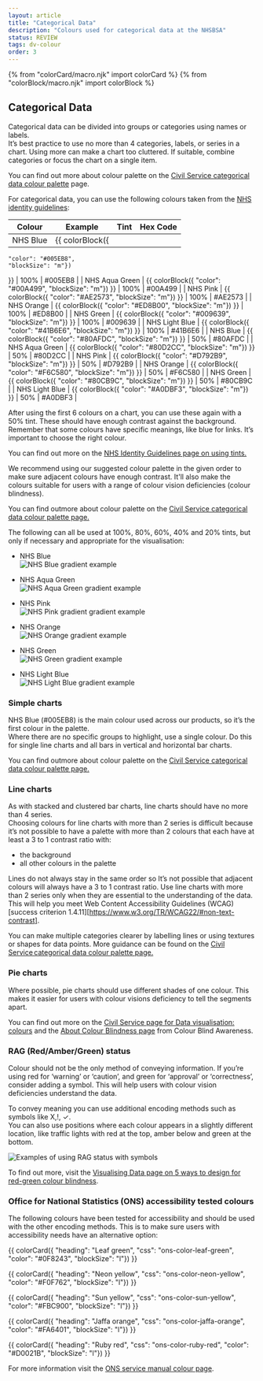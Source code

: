 ```yaml
---
layout: article
title: "Categorical Data"
description: "Colours used for categorical data at the NHSBSA"
status: REVIEW
tags: dv-colour
order: 3
---
```

{% from "colorCard/macro.njk" import colorCard %}
{% from "colorBlock/macro.njk" import colorBlock %}
## Categorical Data  
  
Categorical data can be divided into groups or categories using names or labels.  
It’s best practice to use no more than 4 categories, labels, or series in a chart. Using more can make a chart too cluttered. If suitable, combine categories or focus the chart on a single item.   
  
You can find out more about colour palette on the [Civil Service categorical data colour palette][cat 1] page.
  
For categorical data, you can use the following colours taken from the [NHS identity guidelines][cat 2]:  

|   Colour         |  Example   | Tint  |   Hex Code    |
|------------------|------------|-------|---------------|
|   NHS Blue       |    {{ colorBlock({
    "color": "#005EB8",
    "blockSize": "m"})
}} | 100% |   #005EB8   |
|   NHS Aqua Green | {{ colorBlock({
    "color": "#00A499",
    "blockSize": "m"})
}}  | 100% |   #00A499   |
|   NHS Pink       | {{ colorBlock({
    "color": "#AE2573",
    "blockSize": "m"})
}}  | 100% |   #AE2573   |
|   NHS Orange     |    {{ colorBlock({
    "color": "#ED8B00",
    "blockSize": "m"})
}} | 100% |   #ED8B00   |
|   NHS Green      |    {{ colorBlock({
    "color": "#009639",
    "blockSize": "m"})
}} | 100% |   #009639   |
|   NHS Light Blue |    {{ colorBlock({
    "color": "#41B6E6",
    "blockSize": "m"})
}} | 100% |   #41B6E6   |
|   NHS Blue       | {{ colorBlock({
    "color": "#80AFDC",
    "blockSize": "m"})
}}  | 50%  |   #80AFDC   |
|   NHS Aqua Green | {{ colorBlock({
    "color": "#80D2CC",
    "blockSize": "m"})
}}  | 50%  |   #80D2CC   |
|   NHS Pink       |    {{ colorBlock({
    "color": "#D792B9",
    "blockSize": "m"})
}} | 50%  |   #D792B9   |
|   NHS Orange     | {{ colorBlock({
    "color": "#F6C580",
    "blockSize": "m"})
}}  | 50%  |   #F6C580   |
|   NHS Green      | {{ colorBlock({
    "color": "#80CB9C",
    "blockSize": "m"})
}}  | 50%  |   #80CB9C   |
|   NHS Light Blue | {{ colorBlock({
    "color": "#A0DBF3",
    "blockSize": "m"})
}}  | 50%  |   #A0DBF3   |  


After using the first 6 colours on a chart, you can use these again with a 50% tint. These should have enough contrast against the background. 
Remember that some colours have specific meanings, like blue for links. It’s important to choose the right colour.  
  
You can find out more on the [NHS Identity Guidelines page on using tints.][cat 3]

We recommend using our suggested colour palette in the given order to make sure adjacent colours have enough contrast. It'll also make the colours suitable for users with a range of colour vision deficiencies (colour blindness).

You can find outmore about colour palette on the [Civil Service categorical data colour palette page.][cat 1]  
  
The following can all be used at 100%, 80%, 60%, 40% and 20% tints, but only if necessary and appropriate for the visualisation: 

- NHS Blue  
![NHS Blue gradient example](../images/blue-gradient.png)

- NHS Aqua Green  
![NHS Aqua Green gradient example](../images/aqua-gradient.png)

- NHS Pink  
![NHS Pink gradient gradient example](../images/pink-gradient.png)

- NHS Orange  
![NHS Orange gradient example](../images/orange-gradient.png)

- NHS Green  
![NHS Green gradient example](../images/green-gradient.png)

- NHS Light Blue  
![NHS Light Blue gradient example](../images/light-blue-gradient.png)

### Simple charts  

NHS Blue (#005EB8) is the main colour used across our products, so it’s the first colour in the palette.   
Where there are no specific groups to highlight, use a single colour. Do this for single line charts and all bars in vertical and horizontal bar charts.

You can find outmore about colour palette on the [Civil Service categorical data colour palette page.][cat 1]  
  
### Line charts  
  
As with stacked and clustered bar charts, line charts should have no more than 4 series.  
Choosing colours for line charts with more than 2 series is difficult because it’s not possible to have a palette with more than 2 colours that each have at least a 3 to 1 contrast ratio with: 

- the background 
- all other colours in the palette 

Lines do not always stay in the same order so It’s not possible that adjacent colours will always have a 3 to 1 contrast ratio. Use line charts with more than 2 series only when they are essential to the understanding of the data. This will help you meet Web Content Accessibility Guidelines (WCAG) [success criterion 1.4.11][https://www.w3.org/TR/WCAG22/#non-text-contrast].

You can make multiple categories clearer by labelling lines or using textures or shapes for data points. More guidance can be found on the [Civil Service categorical data colour palette page.][cat 1]  

### Pie charts  
  
Where possible, pie charts should use different shades of one colour. This makes it easier for users with colour visions deficiency to tell the segments apart. 
  
You can find out more on the [Civil Service page for Data visualisation: colours][cat 6] and the [About Colour Blindness page][cat 7] from Colour Blind Awareness. 

### RAG (Red/Amber/Green) status  
  
Colour should not be the only method of conveying information. If you’re using red for ‘warning’ or ‘caution’, and green for ‘approval’ or ‘correctness’, consider adding a symbol. This will help users with colour vision deficiencies understand the data.   
  
To convey meaning you can use additional encoding methods such as symbols like X,!, ✓.  
You can also use positions where each colour appears in a slightly different location, like traffic lights with red at the top, amber below and green at the bottom.  

 ![Examples of using RAG status with symbols](../images/RAG-symbols.png)

To find out more, visit the [Visualising Data page on 5 ways to design for red-green colour blindness][cat 8].

### Office for National Statistics (ONS) accessibility tested colours  
  
The following colours have been tested for accessibility and should be used with the other encoding methods. This is to make sure users with accessibility needs have an alternative option:  

{{ colorCard({
    "heading": "Leaf green",
    "css": "ons-color-leaf-green",
    "color": "#0F8243",
    "blockSize": "l"})
}}

{{ colorCard({
    "heading": "Neon yellow",
    "css": "ons-color-neon-yellow",
    "color": "#F0F762",
    "blockSize": "l"})
}}

{{ colorCard({
    "heading": "Sun yellow",
    "css": "ons-color-sun-yellow",
    "color": "#FBC900",
    "blockSize": "l"})
}}

{{ colorCard({
    "heading": "Jaffa orange",
    "css": "ons-color-jaffa-orange",
    "color": "#FA6401",
    "blockSize": "l"})
}}

{{ colorCard({
    "heading": "Ruby red",
    "css": "ons-color-ruby-red",
    "color": "#D0021B",
    "blockSize": "l"})
}}

For more information visit the [ONS service manual colour page][cat 9].

[cat 1]: https://analysisfunction.civilservice.gov.uk/policy-store/data-visualisation-colours-in-charts/#section-5
[cat 2]: https://www.england.nhs.uk/nhsidentity/identity-guidelines/colours/#:~:text=use%20of%20highlights.-,Using%20tints,-Tints%20are%20percentage
[cat 3]: https://www.england.nhs.uk/nhsidentity/identity-guidelines/colours/#heading7
[cat 6]: https://analysisfunction.civilservice.gov.uk/policy-store/data-visualisation-colours-in-charts/
[cat 7]: https://www.colourblindawareness.org/colour-blindness/
[cat 8]: https://visualisingdata.com/2019/08/five-ways-to-design-for-red-green-colour-blindness/
[cat 9]: https://service-manual.ons.gov.uk/design-system/foundations/colours